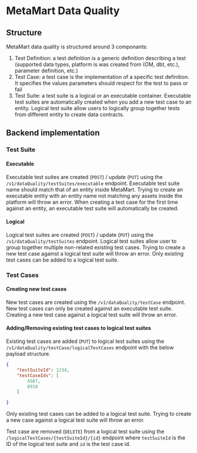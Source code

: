 # MetaMart Data Quality
## Structure
MetaMart data quality is structured around 3 componants:
1. Test Definition: a test definition is a generic definition describing a test (supported data types, platform is was created from (OM, dbt, etc.), parameter definition, etc.)
2. Test Case: a test case is the implementation of a specific test definition. It specifies the values parameters should respect for the test to pass or fail
3. Test Suite: a test suite is a logical or an executable container. Executable test suites are automatically created when you add a new test case to an entity. Logical test suite allow users to logically group together tests from different entity to create data contracts.

## Backend implementation
### Test Suite
#### Executable
Executable test suites are created (`POST`) / update (`PUT`) using the `/v1/dataQuality/testSuites/executable` endpoint. Executable test suite name should match that of an entity inside MetaMart. Trying to create an executable entity with an entity name not matching any assets inside the platform will throw an error. When creating a test case for the first time against an entity, an executable test suite will automatically be created.

#### Logical
Logical test suites are created (`POST`) / update (`PUT`) using the `/v1/dataQuality/testSuites` endpoint. Logical test suites allow user to group together multiple non-related existing test cases. Trying to create a new test case against a logical test suite will throw an error. Only existing test cases can be added to a logical test suite.

### Test Cases
#### Creating new test cases
New test cases are created using the `/v1/dataQuality/testCase` endpoint. New test cases can only be created against an executable test suite. Creating a new test case against a logical test suite will throw an error.

#### Adding/Removing existing test cases to logical test suites
Existing test cases are added (`PUT`) to logical test suites using the `/v1/dataQuality/testCase/logicalTestCases` endpoint with the below payload structure. 
```json
{
    "testSuiteId": 1234,
    "testCaseIds": [
        4567,
        8910
    ]

}
```
Only existing test cases can be added to a logical test suite. Trying to create a new case against a logical test suite will throw an error.

Test case are removed (`DELETE`) from a logical test suite using the `/logicalTestCases/{testSuiteId}/{id}` endpoint where `testSuiteId` is the ID of the logical test suite and `id` is the test case id.
